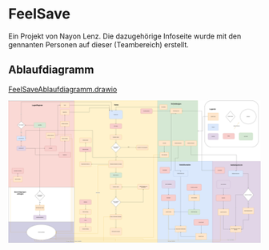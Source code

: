 # FeelSave

Ein Projekt von Nayon Lenz. Die dazugehörige Infoseite wurde mit den gennanten Personen auf dieser (Teambereich) erstellt.

## Ablaufdiagramm

[FeelSaveAblaufdiagramm.drawio](./FeelSaveAblaufdiagramm.drawio)

![Ablaufdiagramm](./FeelsaveAblaufdiagramm.drawio.png)
